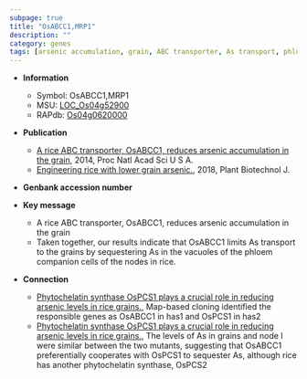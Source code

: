 ```yaml
---
subpage: true
title: "OsABCC1,MRP1"
description: ""
category: genes
tags: [arsenic accumulation, grain, ABC transporter, As transport, phloem]
---
```


* **Information**  
    + Symbol: OsABCC1,MRP1  
    + MSU: [LOC_Os04g52900](http://rice.plantbiology.msu.edu/cgi-bin/ORF_infopage.cgi?orf=LOC_Os04g52900)  
    + RAPdb: [Os04g0620000](http://rapdb.dna.affrc.go.jp/viewer/gbrowse_details/irgsp1?name=Os04g0620000)  

* **Publication**  
    + [A rice ABC transporter, OsABCC1, reduces arsenic accumulation in the grain](http://www.ncbi.nlm.nih.gov/pubmed?term=A+rice+ABC+transporter,+OsABCC1,+reduces+arsenic+accumulation+in+the+grain%5BTitle%5D), 2014, Proc Natl Acad Sci U S A.
    + [Engineering rice with lower grain arsenic.](http://www.ncbi.nlm.nih.gov/pubmed?term=Engineering+rice+with+lower+grain+arsenic.%5BTitle%5D), 2018, Plant Biotechnol J.

* **Genbank accession number**  

* **Key message**  
    + A rice ABC transporter, OsABCC1, reduces arsenic accumulation in the grain
    + Taken together, our results indicate that OsABCC1 limits As transport to the grains by sequestering As in the vacuoles of the phloem companion cells of the nodes in rice.

* **Connection**  
    + [Phytochelatin synthase OsPCS1 plays a crucial role in reducing arsenic levels in rice grains.](http://www.ncbi.nlm.nih.gov/pubmed?term=Phytochelatin+synthase+OsPCS1+plays+a+crucial+role+in+reducing+arsenic+levels+in+rice+grains.%5BTitle%5D),  Map-based cloning identified the responsible genes as OsABCC1 in has1 and OsPCS1 in has2
    + [Phytochelatin synthase OsPCS1 plays a crucial role in reducing arsenic levels in rice grains.](http://www.ncbi.nlm.nih.gov/pubmed?term=Phytochelatin+synthase+OsPCS1+plays+a+crucial+role+in+reducing+arsenic+levels+in+rice+grains.%5BTitle%5D),  The levels of As in grains and node I were similar between the two mutants, suggesting that OsABCC1 preferentially cooperates with OsPCS1 to sequester As, although rice has another phytochelatin synthase, OsPCS2



